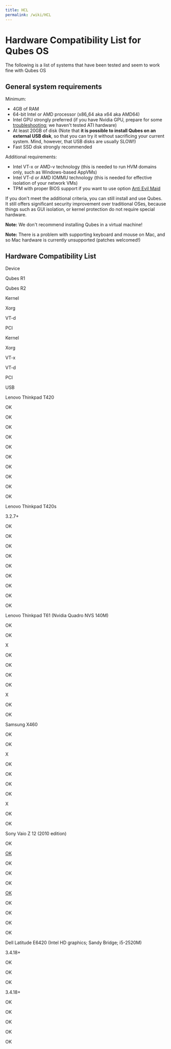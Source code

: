 ```yaml
---
title: HCL
permalink: /wiki/HCL
---
```


Hardware Compatibility List for Qubes OS
========================================

The following is a list of systems that have been tested and seem to work fine with Qubes OS

General system requirements
---------------------------

Minimum:

-   4GB of RAM
-   64-bit Intel or AMD processor (x86\_64 aka x64 aka AMD64)
-   Intel GPU strongly preferred (if you have Nvidia GPU, prepare for some [troubleshooting](/wiki/InstallNvidiaDriver); we haven't tested ATI hardware)
-   At least 20GB of disk (Note that **it is possible to install Qubes on an external USB disk**, so that you can try it without sacrificing your current system. Mind, however, that USB disks are usually SLOW!)
-   Fast SSD disk strongly recommended

Additional requirements:

-   Intel VT-x or AMD-v technology (this is needed to run HVM domains only, such as Windows-based AppVMs)
-   Intel VT-d or AMD IOMMU technology (this is needed for effective isolation of your network VMs)
-   TPM with proper BIOS support if you want to use option [​Anti Evil Maid](http://theinvisiblethings.blogspot.com/2011/09/anti-evil-maid.html)

If you don't meet the additional criteria, you can still install and use Qubes. It still offers significant security improvement over traditional OSes, because things such as GUI isolation, or kernel protection do not require special hardware.

**Note:** We don't recommend installing Qubes in a virtual machine!

**Note:** There is a problem with supporting keyboard and mouse on Mac, and so Mac hardware is currently unsupported (patches welcomed!)

Hardware Compatibility List
---------------------------

Device

Qubes R1

Qubes R2

Kernel

Xorg

VT-d

PCI

Kernel

Xorg

VT-x

VT-d

PCI

USB

Lenovo Thinkpad T420

OK

OK

OK

OK

OK

OK

OK

OK

OK

OK

Lenovo Thinkpad T420s

3.2.7+

OK

OK

OK

OK

OK

OK

OK

OK

OK

Lenovo Thinkpad T61
 (Nvidia Quadro NVS 140M)

OK

OK

X

OK

OK

OK

OK

X

OK

OK

Samsung X460

OK

OK

X

OK

OK

OK

OK

X

OK

OK

Sony Vaio Z 12
 (2010 edition)

OK

[OK](https://qubes-os.org/trac/wiki/SonyVaioTinkering)

OK

OK

OK

[OK](https://qubes-os.org/trac/wiki/SonyVaioTinkering)

OK

OK

OK

OK

Dell Latitude E6420
 (Intel HD graphics; Sandy Bridge; i5-2520M)

3.4.18+

OK

OK

OK

3.4.18+

OK

OK

OK

OK

OK
